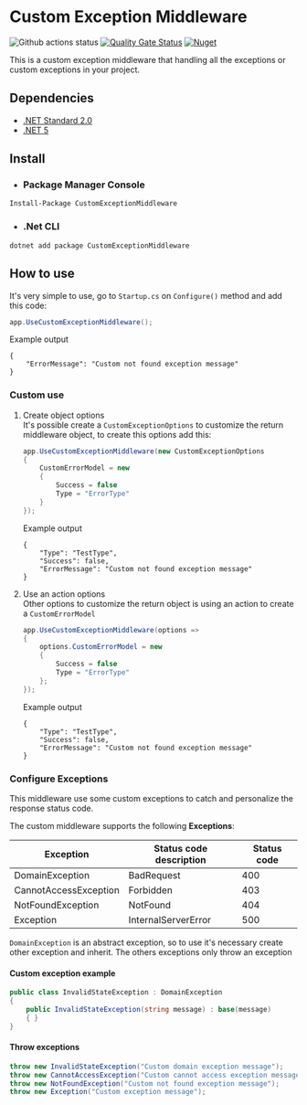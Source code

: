 # Custom Exception Middleware

![Github actions status](https://github.com/isaacnborges/custom-exception-middleware/actions/workflows/deploy-pack.yml/badge.svg)
[![Quality Gate Status](https://sonarcloud.io/api/project_badges/measure?project=isaacnborges_custom-exception-middleware&metric=alert_status)](https://sonarcloud.io/dashboard?id=isaacnborges_custom-exception-middleware)
[![Nuget](https://img.shields.io/nuget/v/CustomExceptionMiddleware?label=Nuget&style=flat)](https://www.nuget.org/packages/CustomExceptionMiddleware/)

This is a custom exception middleware that handling all the exceptions or custom exceptions in your project.

## Dependencies

- [.NET Standard 2.0](https://docs.microsoft.com/en-us/dotnet/standard/net-standard)
- [.NET 5](https://dotnet.microsoft.com/download/dotnet/5.0)

## Install

- ### Package Manager Console

```
Install-Package CustomExceptionMiddleware
```

- ### .Net CLI

```
dotnet add package CustomExceptionMiddleware
```

## How to use

It's very simple to use, go to `Startup.cs` on `Configure()` method and add this code:

```c#
app.UseCustomExceptionMiddleware();
```

Example output    
```
{
    "ErrorMessage": "Custom not found exception message"
}
```

### Custom use
1. Create object options <br/>
It's possible create a `CustomExceptionOptions` to customize the return middleware object, to create this options add this:

    ```c#
    app.UseCustomExceptionMiddleware(new CustomExceptionOptions
    {
        CustomErrorModel = new
        {
            Success = false
            Type = "ErrorType"
        }
    });
    ```

    Example output
    ```
    {
        "Type": "TestType",
        "Success": false,
        "ErrorMessage": "Custom not found exception message"
    }
    ```

2. Use an action options <br/>
Other options to customize the return object is using an action to create a `CustomErrorModel`
    ```c#
    app.UseCustomExceptionMiddleware(options =>
    {
        options.CustomErrorModel = new
        {
            Success = false
            Type = "ErrorType"
        };
    });
    ```

    Example output
    ```
    {
        "Type": "TestType",
        "Success": false,
        "ErrorMessage": "Custom not found exception message"
    }
    ```

### Configure Exceptions
This middleware use some custom exceptions to catch and personalize the response status code.

The custom middleware supports the following **Exceptions**:

| Exception             | Status code description | Status code |
|-----------------------|-------------------------|-------------|
| DomainException       | BadRequest              | 400         |
| CannotAccessException | Forbidden               | 403         |
| NotFoundException     | NotFound                | 404         |
| Exception             | InternalServerError     | 500         |

`DomainException` is an abstract exception, so to use it's necessary create other exception and inherit. The others exceptions only throw an exception

#### Custom exception example
```c#
public class InvalidStateException : DomainException
{
    public InvalidStateException(string message) : base(message)
    { }
}
```    

#### Throw exceptions
```c#
throw new InvalidStateException("Custom domain exception message");
throw new CannotAccessException("Custom cannot access exception message");
throw new NotFoundException("Custom not found exception message");
throw new Exception("Custom exception message");
```